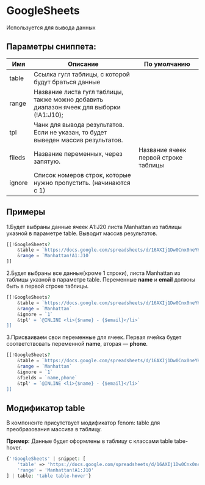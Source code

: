 # GoogleSheets

Используется для вывода данных

## Параметры сниппета:

| Имя | Описание | По умолчанию | 
| -- | -- | -- |
| table	| Ссылка гугл таблицы, с которой будут браться данные | | 
| range	| Название листа гугл таблицы, также можно добавить диапазон ячеек для выборки (!A1:J10); | |
| tpl | Чанк для вывода результатов. Если не указан, то будет выведен массив результатов. |	
| fileds | Название переменных, через запятую. | Название ячеек первой строке таблицы | 
| ignore | Cписок номеров строк, которые нужно пропустить. (начинаются с 1) | |

## Примеры

1.Будет выбраны данные ячеек A1:J20 листа Manhattan из таблицы указной в параметре table. Выводит массив результатов.

```php
[[!GoogleSheets?
    &table = `https://docs.google.com/spreadsheets/d/16AXIj1Dw0Cnx0neYHavZUuuDDmDMNkp8/edit#gid=0`
    &range = `Manhattan!A1:J10`
]]
```


2.Будет выбраны все данные(кроме 1 строки), листа Manhattan из таблицы указной в параметре table.
Переменные **name** и **email** должны быть в первой строке таблицы.

```php
[[!GoogleSheets?
    &table = `https://docs.google.com/spreadsheets/d/16AXIj1Dw0Cnx0neYHavZUuuDDmDMNkp8/edit#gid=0`
    &range = `Manhattan`
    &ignore = `1`
    &tpl' = `@INLINE <li>{$name} - {$email}</li>`
]]
```

3.Присваиваем свои переменные для ячеек.
Первая ячейка будет соответствовать переменной **name**, вторая — **phone**.

```php
[[!GoogleSheets?
    &table = `https://docs.google.com/spreadsheets/d/16AXIj1Dw0Cnx0neYHavZUuuDDmDMNkp8/edit#gid=0`
    &range = `Manhattan`
    &ignore = `1`
    &fields = `name,phone`
    &tpl' = `@INLINE <li>{$name} - {$email}</li>`
]]
```

## Модификатор table

В компоненте присутствует модификатор fenom: table для преобразования массива в таблицу.

**Пример:**
Данные будет оформлены в таблицу с классами table tabe-hover.

```php
{'!GoogleSheets' | snippet: [
    'table' => 'https://docs.google.com/spreadsheets/d/16AXIj1Dw0Cnx0neYHavZUuuDDmDMNkp8/edit#gid=0',
    'range' = 'Manhattan!A1:J10' 
] | table: 'table table-hover'}
```
